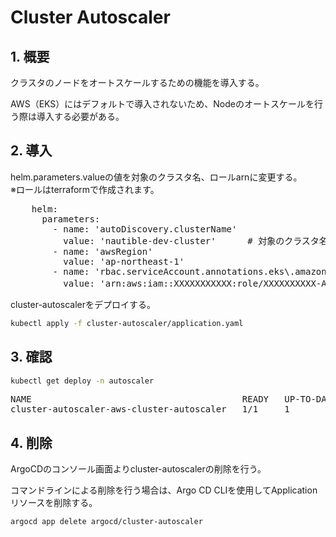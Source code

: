 
# Cluster Autoscaler

## 1. 概要

クラスタのノードをオートスケールするための機能を導入する。

AWS（EKS）にはデフォルトで導入されないため、Nodeのオートスケールを行う際は導入する必要がある。

## 2. 導入

helm.parameters.valueの値を対象のクラスタ名、ロールarnに変更する。  
※ロールはterraformで作成されます。

<pre>
    helm:
      parameters:
        - name: 'autoDiscovery.clusterName'
          value: 'nautible-dev-cluster'      # 対象のクラスタ名に変更する
        - name: 'awsRegion'
          value: 'ap-northeast-1'
        - name: 'rbac.serviceAccount.annotations.eks\.amazonaws\.com/role-arn'
          value: 'arn:aws:iam::XXXXXXXXXXX:role/XXXXXXXXXX-AmazonEKSClusterAutoscalerRole' # 対象のロールarnに変更する。
</pre>

cluster-autoscalerをデプロイする。

```BASH
kubectl apply -f cluster-autoscaler/application.yaml
```

## 3. 確認

```BASH
kubectl get deploy -n autoscaler
```

<pre>
NAME                                        READY   UP-TO-DATE   AVAILABLE   AGE
cluster-autoscaler-aws-cluster-autoscaler   1/1     1            1           18d
</pre>

## 4. 削除

ArgoCDのコンソール画面よりcluster-autoscalerの削除を行う。

コマンドラインによる削除を行う場合は、Argo CD CLIを使用してApplicationリソースを削除する。

```BASH
argocd app delete argocd/cluster-autoscaler
```
